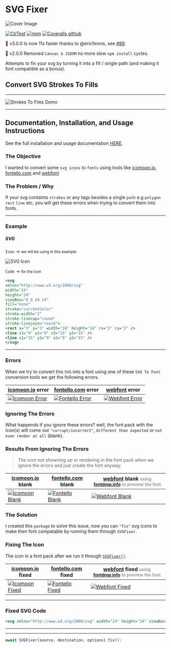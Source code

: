 # SVG Fixer

![Cover Image](docs/images/cover.png)

[![CI/Test](https://github.com/oslllo/svg-fixer/actions/workflows/ci.test.yml/badge.svg)](https://github.com/oslllo/svg-fixer/actions/workflows/ci.test.yml)
[![npm](https://img.shields.io/npm/v/oslllo-svg-fixer)](https://www.npmjs.com/package/oslllo-svg-fixer)
[![Coveralls github](https://img.shields.io/coveralls/github/oslllo/svg-fixer)](https://coveralls.io/github/oslllo/svg-fixer)

🎉 v3.0.0 Is now 11x faster thanks to @ericfennis, see [#89](https://github.com/oslllo/svg-fixer/pull/89).

🎉 v2.0.0 Removed `Canvas & JSDOM` no more slow `npm install` cycles.

Attempts to fix your svg by turning it into a fill / single path (and making it font compatible as a bonus).

## Convert SVG Strokes To Fills

---

![Strokes To Files Demo](docs/images/demo.gif)

---

## Documentation, Installation, and Usage Instructions

See the full installation and usage documentation [HERE](https://docs-oslllo-com.onrender.com/svg-fixer/master/).

### The Objective

I wanted to convert some `svg icons` to `fonts` using tools like [icomoon.io](https://icomoon.io/app/#/select), [fontello.com](http://fontello.com) and [webfont](https://www.npmjs.com/package/webfont)

### The Problem / Why

If your svg containts `strokes` or any tags besides a single `path` e.g `polygon` `rect` `line` etc, you will get these errors when trying to convert them into fonts.

---

### Example

##### SVG

`Icon` -> <small>we will be using in this example</small>

![SVG Icon](docs/images/svg-icon.png)

`Code` -> <small>for the icon</small>

```xml
<svg
xmlns="http://www.w3.org/2000/svg"
width="24"
height="24"
viewBox="0 0 24 24"
fill="none"
stroke="currentColor"
stroke-width="2"
stroke-linecap="round"
stroke-linejoin="round">
<rect x="3" y="3" width="18" height="18" rx="2" ry="2" />
<line x1="9" y1="9" x2="15" y2="15" />
<line x1="15" y1="9" x2="9" y2="15" />
</svg>
```

---

### Errors

When we try to convert this `SVG` into a font using one of these `SVG To Font` conversion tools we get the following errors.

| [icomoon.io](https://icomoon.io/app/#/select) error                              | [fontello.com](http://fontello.com) error                                           | [webfont](https://www.npmjs.com/package/webfont) error                           |
| -------------------------------------------------------------------------------- | ----------------------------------------------------------------------------------- | -------------------------------------------------------------------------------- |
| [![Icomoon Error](docs/images/icomoon-error.png)](docs/images/icomoon-error.png) | [![Fontello Error](docs/images/fontello-error.png)](docs/images/fontello-error.png) | [![Webfont Error](docs/images/webfont-error.png)](docs/images/webfont-error.png) |

<!-- ### WHAT HAPPENDS IF WE IGNORE THESE ERRORS? -->

### Ignoring The Errors

<!-- ### What Happends If We Ignore These Errors? -->

What happends if you ignore these errors? well, the font pack with the icon(s) will come out `"corrupt/incorrect"`, `different than expected` or `not even render at all` (blank).

### Results From Ignoring The Errors

> The icon not showning up or rendering in the font pack when we ignore the errors and just create the font anyway.

| [icomoon.io](https://icomoon.io/app/#/select) blank                              | [fontello.com](http://fontello.com) blank                                           | [webfont](https://www.npmjs.com/package/webfont) blank <small style="color: #9a9a9a">using [fontdrop.info](https://fontdrop.info) to preview the font</small> |
| -------------------------------------------------------------------------------- | ----------------------------------------------------------------------------------- | ------------------------------------------------------------------------------------------------------------------------------------------------------------- |
| [![Icomoon Blank](docs/images/icomoon-blank.png)](docs/images/icomoon-blank.png) | [![Fontello Blank](docs/images/fontello-blank.png)](docs/images/fontello-blank.png) | [![Webfont Blank](docs/images/webfont-blank.png)](docs/images/webfont-blank.png)                                                                              |

### The Solution

I created this `package` to solve this issue, now you can `"fix"` svg icons to make then font compatable by running them through `SVGFixer`.

### Fixing The Icon

The icon in a font pack after we run it through [`SVGFixer()`](https://github.com/oslllo/svg-fixer).

| [icomoon.io](https://icomoon.io/app/#/select) fixed                              | [fontello.com](http://fontello.com) fixed                                           | [webfont](https://www.npmjs.com/package/webfont) fixed <small style="color: #9a9a9a">using [fontdrop.info](https://fontdrop.info) to preview the font</small> |
| -------------------------------------------------------------------------------- | ----------------------------------------------------------------------------------- | ------------------------------------------------------------------------------------------------------------------------------------------------------------- |
| [![Icomoon Fixed](docs/images/icomoon-fixed.png)](docs/images/icomoon-fixed.png) | [![Fontello Fixed](docs/images/fontello-fixed.png)](docs/images/fontello-fixed.png) | [![Webfont Fixed](docs/images/webfont-fixed.png)](docs/images/webfont-fixed.png)                                                                              |

---

### Fixed SVG Code

```xml
<svg xmlns="http://www.w3.org/2000/svg" width="24" height="24" viewBox="0 0 24 24" fill="none" stroke="currentColor" stroke-width="2" stroke-linecap="round" stroke-linejoin="round"><path d="M4.620 2.025 C 4.212 2.105,4.087 2.139,3.870 2.227 C 2.989 2.585,2.321 3.364,2.076 4.320 C 1.993 4.647,1.992 19.351,2.076 19.677 C 2.357 20.776,3.117 21.553,4.260 21.915 C 4.439 21.971,5.243 21.979,11.820 21.990 C 16.818 21.998,19.268 21.989,19.453 21.960 C 20.643 21.777,21.620 20.876,21.924 19.680 C 22.007 19.352,22.008 4.648,21.924 4.323 C 21.617 3.126,20.660 2.233,19.480 2.043 C 19.234 2.003,4.819 1.986,4.620 2.025 M19.340 4.066 C 19.455 4.105,19.603 4.201,19.701 4.299 C 20.025 4.623,20.000 3.977,20.000 12.000 C 20.000 20.023,20.025 19.377,19.701 19.701 C 19.377 20.025,20.023 20.000,12.000 20.000 C 3.975 20.000,4.623 20.025,4.298 19.700 C 3.974 19.376,3.998 20.028,4.010 11.918 L 4.020 4.700 4.131 4.511 C 4.256 4.298,4.449 4.136,4.670 4.057 C 4.793 4.013,6.104 4.003,11.983 4.002 C 18.548 4.000,19.162 4.006,19.340 4.066 M8.643 8.069 C 8.291 8.193,8.000 8.614,8.000 9.000 C 8.000 9.080,8.030 9.234,8.066 9.343 C 8.123 9.517,8.276 9.685,9.354 10.770 L 10.577 12.000 9.354 13.230 C 8.276 14.315,8.123 14.483,8.066 14.657 C 7.936 15.046,8.021 15.423,8.299 15.701 C 8.577 15.979,8.954 16.064,9.343 15.934 C 9.517 15.877,9.685 15.724,10.770 14.646 L 12.000 13.423 13.230 14.646 C 14.315 15.724,14.483 15.877,14.657 15.934 C 15.046 16.064,15.423 15.979,15.701 15.701 C 15.979 15.423,16.064 15.046,15.934 14.657 C 15.877 14.483,15.724 14.315,14.646 13.230 L 13.423 12.000 14.646 10.770 C 15.724 9.685,15.877 9.517,15.934 9.343 C 16.064 8.954,15.979 8.577,15.701 8.299 C 15.423 8.021,15.046 7.936,14.657 8.066 C 14.483 8.123,14.315 8.276,13.230 9.354 L 12.000 10.577 10.770 9.354 C 9.685 8.276,9.517 8.123,9.343 8.066 C 9.102 7.985,8.877 7.986,8.643 8.069 " stroke="none" fill="black" fill-rule="evenodd"></path></svg>
```

---


----

```js
await SVGFixer(source, destination, options).fix();
```